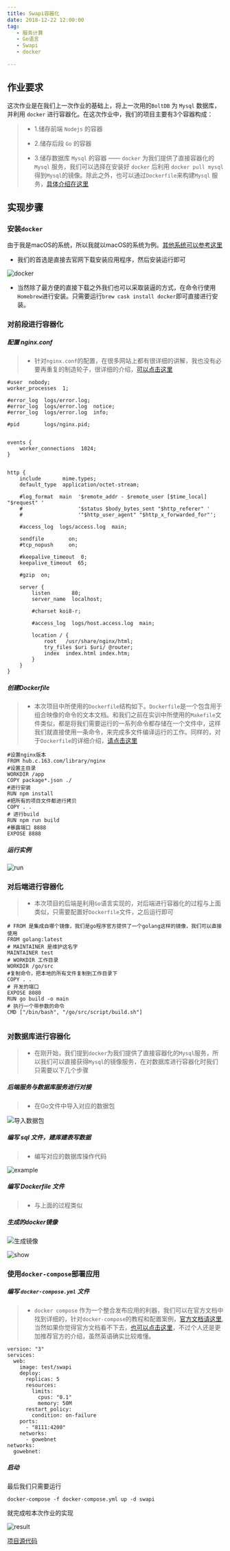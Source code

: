```yaml
---
title: Swapi容器化
date: 2018-12-22 12:00:00
tag:
   - 服务计算
   - Go语言
   - Swapi
   - docker

---
```


## 作业要求

这次作业是在我们上一次作业的基础上，将上一次用的`BoltDB` 为 `Mysql` 数据库，并利用 `docker` 进行容器化。在这次作业中，我们的项目主要有3个容器构成：

>* 1.储存前端 `Nodejs` 的容器
>
>* 2.储存后段 `Go` 的容器
>
>* 3.储存数据库 `Mysql` 的容器 —— `docker` 为我们提供了直接容器化的 `Mysql` 服务，我们可以选择在安装好 `docker` 后利用 `docker pull mysql` 得到`Mysql`的镜像。除此之外，也可以通过`Dockerfile`来构建`Mysql` 服务，[具体介绍在这里](http://www.runoob.com/docker/docker-install-mysql.html)

<!--more-->

## 实现步骤

### 安装`docker`

由于我是macOS的系统，所以我就以macOS的系统为例。[其他系统可以参考这里](http://www.runoob.com/docker/ubuntu-docker-install.html)

* 我们的首选是直接去官网下载安装应用程序，然后安装运行即可

![docker](https://github.com/GroupZZZ/ServiceComputing/blob/master/Picture/%E5%B1%8F%E5%B9%95%E5%BF%AB%E7%85%A7%202018-12-26%20%E4%B8%8A%E5%8D%881.18.33.png?raw=true)

* 当然除了最方便的直接下载之外我们也可以采取装逼的方式，在命令行使用 `Homebrew`进行安装。只需要运行`brew cask install docker`即可直接进行安装。

### 对前段进行容器化

##### 配置 nginx.conf

>* 针对`nginx.conf`的配置，在很多网站上都有很详细的讲解，我也没有必要再重复的制造轮子，很详细的介绍，[可以点击这里](https://www.cnblogs.com/liang-wei/p/5849771.html)

```
#user  nobody;
worker_processes  1;

#error_log  logs/error.log;
#error_log  logs/error.log  notice;
#error_log  logs/error.log  info;

#pid        logs/nginx.pid;


events {
    worker_connections  1024;
}


http {
    include       mime.types;
    default_type  application/octet-stream;

    #log_format  main  '$remote_addr - $remote_user [$time_local] "$request" '
    #                  '$status $body_bytes_sent "$http_referer" '
    #                  '"$http_user_agent" "$http_x_forwarded_for"';

    #access_log  logs/access.log  main;

    sendfile        on;
    #tcp_nopush     on;

    #keepalive_timeout  0;
    keepalive_timeout  65;

    #gzip  on;

    server {
        listen       80;
        server_name  localhost;

        #charset koi8-r;

        #access_log  logs/host.access.log  main;

        location / {
            root   /usr/share/nginx/html;
            try_files $uri $uri/ @router;
            index  index.html index.htm;
        }
    }
}
```

##### 创建Dockerfile

>* 本次项目中所使用的`Dockerfile`结构如下。`Dockerfile`是一个包含用于组合映像的命令的文本文档。和我们之前在实训中所使用的`Makefile`文件类似，都是将我们需要运行的一系列命令都存储在一个文件中，这样我们就直接使用一条命令，来完成多文件编译运行的工作。同样的，对于`Dockerfile`的详细介绍，[请点击这里](https://blog.csdn.net/u011781521/article/details/80464065)


```
#设置nginx版本
FROM hub.c.163.com/library/nginx
#设置主目录
WORKDIR /app
COPY package*.json ./
#进行安装
RUN npm install
#把所有的项目文件都进行拷贝
COPY . .
# 进行build
RUN npm run build
#暴露端口 8888
EXPOSE 8888

```

##### 运行实例

![run](https://github.com/GroupZZZ/ServiceComputing/blob/master/Picture/7224602C063EE913F390E8D178D1C4A4.jpg?raw=true)

### 对后端进行容器化

>* 本次项目的后端是利用`Go`语言实现的，对后端进行容器化的过程与上面类似，只需要配置好`Dockerfile`文件，之后运行即可

```
# FROM 是集成自哪个镜像，我们是go程序官方提供了一个golang这样的镜像，我们可以直接使用
FROM golang:latest
# MAINTAINER 是维护这名字
MAINTAINER test
# WORKDIR 工作目录
WORKDIR /go/src
#复制命令，把本地的所有文件复制到工作目录下
COPY . .
# 开发的端口
EXPOSE 8080 
RUN go build -o main 
# 执行一个带参数的命令
CMD ["/bin/bash", "/go/src/script/build.sh"]

```

![]()


### 对数据库进行容器化

>* 在刚开始，我们提到`docker`为我们提供了直接容器化的`Mysql`服务，所以我们可以直接获得`Mysql`的镜像服务，在对数据库进行容器化时我们只需要以下几个步骤

##### 后端服务与数据库服务进行对接

>* 在Go文件中导入对应的数据包 

![导入数据包](https://github.com/GroupZZZ/ServiceComputing/blob/master/Picture/%E5%B1%8F%E5%B9%95%E5%BF%AB%E7%85%A7%202018-12-26%20%E4%B8%8A%E5%8D%882.08.57.png?raw=true)

##### 编写 sql 文件，建库建表写数据

>* 编写对应的数据库操作代码

![example](https://github.com/GroupZZZ/ServiceComputing/blob/master/Picture/%E5%B1%8F%E5%B9%95%E5%BF%AB%E7%85%A7%202018-12-26%20%E4%B8%8A%E5%8D%882.10.28.png?raw=true)

##### 编写 Dockerfile 文件

>* 与上面的过程类似

##### 生成的docker镜像

![生成镜像](https://github.com/GroupZZZ/ServiceComputing/blob/master/Picture/DB146DAFCEE7E86C2A3DD8CF01797784.jpg?raw=true)

![show](https://github.com/GroupZZZ/ServiceComputing/blob/master/Picture/82559A4D8F3F909B9EFDF2BF043013FD.jpg?raw=true)


### 使用`docker-compose`部署应用

##### 编写 `docker-compose.yml` 文件

>* `docker compose` 作为一个整合发布应用的利器，我们可以在官方文档中找到详细的，针对`docker-compose`的教程和配置案例，[官方文档请这里](https://docs.docker.com/compose/),当然如果你觉得官方文档看不下去，[也可以点击这里](https://blog.csdn.net/qq_36148847/article/details/79427878)，不过个人还是更加推荐官方的介绍，虽然英语确实比较难懂。

```
version: "3"
services:
  web:
    image: test/swapi
    deploy:
      replicas: 5
      resources:
        limits: 
          cpus: "0.1"
          memory: 50M
      restart_policy:
        condition: on-failure
    ports:
      - "8111:4200"
    networks: 
      - gowebnet
networks: 
  gowebnet:
```

##### 启动

最后我们只需要运行
```
docker-compose -f docker-compose.yml up -d swapi
```
就完成啦本次作业的实现

![result](https://github.com/GroupZZZ/ServiceComputing/blob/master/Picture/7B67DB0F22EB3CD4230265A28F95F43F.jpg?raw=true)

[项目源代码](https://github.com/GroupZZZ/ServiceComputing)



